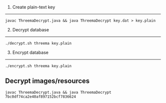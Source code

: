 
1) Create plain-text key
------------------------

```
javac ThreemaDecrypt.java && java ThreemaDecrypt key.dat > key.plain
```

2) Decrypt database
-------------------

```
./decrypt.sh threema key.plain
```

3) Encrypt database
-------------------

```
./encrypt.sh threema key.plain
```

Decrypt images/resources
------------------------

```
javac ThreemaDecrypt.java && java ThreemaDecrypt 7bc0df74ca2e40af897152bcf7836624    
```
